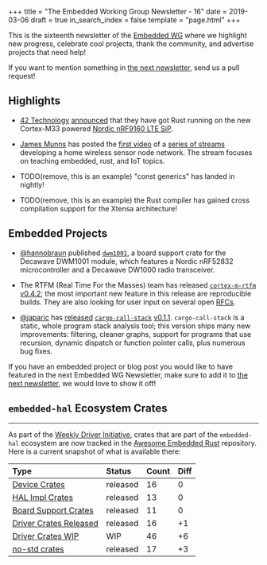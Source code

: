 +++
title = "The Embedded Working Group Newsletter - 16"
date = 2019-03-06
draft = true
in_search_index = false
template = "page.html"
+++

<!-- TODO before release set `draft` to `false` and `in_search_index` to `true` -->

This is the sixteenth newsletter of the [Embedded WG] where we highlight new progress, celebrate cool projects, thank the community, and advertise projects that need help!

[Embedded WG]: https://github.com/rust-embedded/wg

<!-- TODO uncomment -->

<!-- Discuss on [users.rust-lang.org], [on twitter], or [on reddit]! -->

<!-- [users.rust-lang.org]: https://example.org/#TODO -->
<!-- [on twitter]: https://example.org/#TODO -->
<!-- [on reddit]: https://example.org/#TODO -->

<!-- more -->

If you want to mention something in [the next newsletter], send us a pull request!

[the next newsletter]: https://github.com/rust-embedded/blog/edit/master/content/2019-03-20-newsletter-17.md

## Highlights

<!-- TODO Add news related to embedded Rust that are not about new crates releases here -->

- [42 Technology](https://www.42technology.com) [announced](https://twitter.com/42Technology/status/1099009843967471617) that they have got Rust running on the new Cortex-M33 powered [Nordic nRF9160 LTE SiP](https://www.nordicsemi.com/Products/Low-power-cellular-IoT/nRF9160).
- [James Munns](https://twitter.com/bitshiftmask) has posted the [first video](https://www.youtube.com/watch?v=S0VI70nY6Vo) of a [series of streams](https://www.youtube.com/playlist?list=PLX44HkctSkTewrL9frlUz0yeKLKecebT1) developing a home wireless sensor node network. The stream focuses on teaching embedded, rust, and IoT topics.

- TODO(remove, this is an example) "const generics" has landed in nightly!

- TODO(remove, this is an example) the Rust compiler has gained cross compilation support for the Xtensa architecture!

## Embedded Projects

<!-- TODO Add news about embedded projects here -->

- [@hannobraun](https://github.com/hannobraun) published [`dwm1001`](https://crates.io/crates/dwm1001), a board support crate for the Decawave DWM1001 module, which features a Nordic nRF52832 microcontroller and a Decawave DW1000 radio transceiver.

- The RTFM (Real Time For the Masses) team has released [`cortex-m-rtfm`][rtfm] [v0.4.2][rtfm-changelog]; the most important new feature in this release are reproducible builds. They are also looking for user input on several open [RFCs][rtfm-rfcs].

[rtfm]: https://crates.io/crates/cortex-m-rtfm
[rtfm-changelog]: https://github.com/japaric/cortex-m-rtfm/blob/master/CHANGELOG.md#v042---2019-02-27
[rtfm-rfcs]: https://github.com/japaric/cortex-m-rtfm/issues?q=is%3Aissue+is%3Aopen+label%3ARFC

- [@japaric] has [released][call-stack-twitter] [`cargo-call-stack`][call-stack-crates-io] [v0.1.1]. `cargo-call-stack` is a static, whole program stack analysis tool; this version ships many new improvements: filtering, cleaner graphs, support for programs that use recursion, dynamic dispatch or function pointer calls, plus numerous bug fixes.

[@japaric]: https://github.com/japaric/
[call-stack-twitter]: https://mobile.twitter.com/japaricious/status/1102275637606338562
[call-stack-crates-io]: https://crates.io/crates/cargo-call-stack
[v0.1.1]: https://github.com/japaric/cargo-call-stack/blob/master/CHANGELOG.md#v011---2019-03-03

If you have an embedded project or blog post you would like to have featured in the next Embedded WG Newsletter, make sure to add it to [the next newsletter], we would love to show it off!

## `embedded-hal` Ecosystem Crates

<hr>

As part of the [Weekly Driver Initiative], crates that are part of the `embedded-hal` ecosystem are now tracked in the [Awesome Embedded Rust] repository. Here is a current snapshot of what is available there:

<!-- TODO update these numbers before release -->

| Type                      | Status    | Count | Diff |
| :---                      | :-----    | :---- | :--- |
| [Device Crates]           | released  | 16    | 0    |
| [HAL Impl Crates]         | released  | 13    | 0    |
| [Board Support Crates]    | released  | 11    | 0    |
| [Driver Crates Released]  | released  | 16    | +1   |
| [Driver Crates WIP]       | WIP       | 46    | +6   |
| [no-std crates]           | released  | 17    | +3   |

[Awesome Embedded Rust]: https://github.com/rust-embedded/awesome-embedded-rust
[Weekly Driver Initiative]: https://github.com/rust-embedded/wg/issues/39
[Device Crates]: https://github.com/rust-embedded/awesome-embedded-rust#device-crates
[HAL Impl Crates]: https://github.com/rust-embedded/awesome-embedded-rust#hal-implementation-crates
[Board Support Crates]: https://github.com/rust-embedded/awesome-embedded-rust#board-support-crates
[Driver Crates Released]: https://github.com/rust-embedded/awesome-embedded-rust#driver-crates
[Driver Crates WIP]: https://github.com/rust-embedded/awesome-embedded-rust#wip
[no-std crates]: https://github.com/rust-embedded/awesome-embedded-rust#no-std-crates
